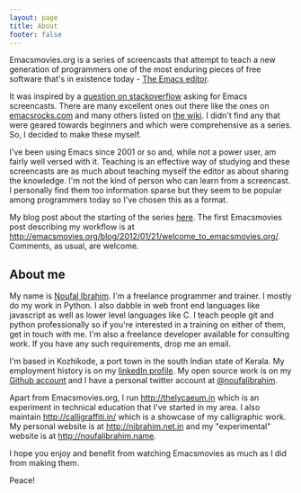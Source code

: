 ```yaml
---
layout: page
title: About
footer: false
---
```


Emacsmovies.org is a series of screencasts that attempt to teach a new generation of programmers one of the most enduring pieces of free software that's in existence today - [The Emacs editor](http://www.gnu.org/software/emacs/).

It was inspired by a [question on stackoverflow](http://stackoverflow.com/questions/7778182/are-there-any-high-quality-screencasts-about-emacs) asking for Emacs screencasts. There are many excellent ones out there like the ones on [emacsrocks.com](http://emacsrocks.com) and many others listed on [the wiki](http://www.emacswiki.org/emacs/EmacsScreencasts). I didn't find any that were geared towards beginners and which were comprehensive as a series. So, I decided to make these myself.

I've been using Emacs since 2001 or so and, while not a power user, am fairly well versed with it. Teaching is an effective way of studying and these screencasts are as much about teaching myself the editor as about sharing the knowledge. I'm not the kind of person who can learn from a screencast. I personally find them too information sparse but they seem to be popular among programmers today so I've chosen this as a format.

My blog post about the starting of the series [here](http://nibrahim.net.in/2012/03/24/emacsmovies.org.html). The first Emacsmovies post describing my workflow is at <http://emacsmovies.org/blog/2012/01/21/welcome_to_emacsmovies.org/>. Comments, as usual, are welcome. 


## About me

My name is [Noufal Ibrahim](http://nibrahim.net.in). I'm a freelance programmer and trainer. I mostly do my work in Python. I also dabble in web front end languages like javascript as well as lower level languages like C. I teach people git and python professionally so if you're interested in a training on either of them, get in touch with me. I'm also a freelance developer available for consulting work. If you have any such requirements, drop me an email. 

I'm based in Kozhikode, a port town in the south Indian state of Kerala. My employment history is on my [linkedIn profile](http://in.linkedin.com/in/noufalibrahim). My open source work is on my [Github account](https://github.com/nibrahim/) and I have a personal twitter account at [@noufalibrahim](http://twitter.com/noufalibrahim). 

Apart from Emacsmovies.org, I run <http://thelycaeum.in> which is an experiment in technical education that I've started in my area. I also maintain <http://calligraffiti.in/> which is a showcase of my calligraphic work. My personal website is at <http://nibrahim.net.in> and my "experimental" website is at <http://noufalibrahim.name>.

I hope you enjoy and benefit from watching Emacsmovies as much as I did from making them. 

Peace!

